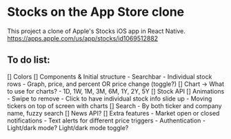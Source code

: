 # Stocks on the App Store clone
This project a clone of Apple's Stocks iOS app in React Native.
https://apps.apple.com/us/app/stocks/id1069512882
## To do list:
[] Colors
[] Components & Initial structure
    - Searchbar
    - Individual stock rows
        - Graph, price, and percent OR price change (toggle?)
[] Chart -> What to use for charts?
    - 1D, 1W, 1M, 3M, 6M, 1Y, 2Y, 5Y
[] Stock API
[] Animations
    - Swipe to remove
    - Click to have individual stock info slide up
    - Moving tickers on top of screen with charts
[] Search - By both ticker and company name, fuzzy search
[] News API? 
[] Extra features
    - Market open or closed notifications
    - Text alerts for different price triggers
    - Authentication
    - Light/dark mode? Light/dark mode toggle?
